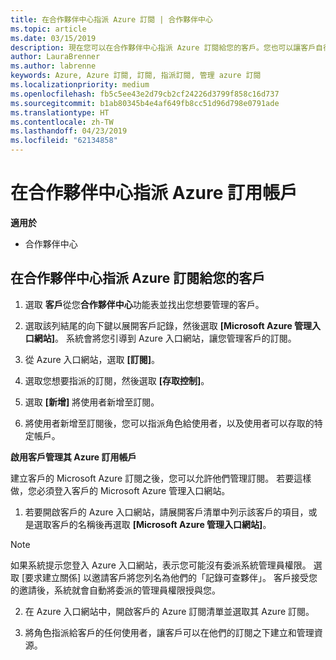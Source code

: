 ```yaml
---
title: 在合作夥伴中心指派 Azure 訂閱 | 合作夥伴中心
ms.topic: article
ms.date: 03/15/2019
description: 現在您可以在合作夥伴中心指派 Azure 訂閱給您的客戶。您也可以讓客戶自行管理訂閱
author: LauraBrenner
ms.author: labrenne
keywords: Azure, Azure 訂閱, 訂閱, 指派訂閱, 管理 azure 訂閱
ms.localizationpriority: medium
ms.openlocfilehash: fb5c5ee43e2d79cb2cf24226d3799f858c16d737
ms.sourcegitcommit: b1ab80345b4e4af649fb8cc51d96d798e0791ade
ms.translationtype: HT
ms.contentlocale: zh-TW
ms.lasthandoff: 04/23/2019
ms.locfileid: "62134858"
---
```

# <a name="assign-azure-subscriptions-in-partner-center"></a>在合作夥伴中心指派 Azure 訂用帳戶

**適用於**

-  合作夥伴中心
 
## <a name="assign-azure-subcriptions-to-your-customers-in-partner-center"></a>在合作夥伴中心指派 Azure 訂閱給您的客戶

1. 選取 **客戶**從您**合作夥伴中心**功能表並找出您想要管理的客戶。

2.  選取該列結尾的向下鍵以展開客戶記錄，然後選取 **\[Microsoft Azure 管理入口網站\]**。 系統會將您引導到 Azure 入口網站，讓您管理客戶的訂閱。 

4. 從 Azure 入口網站，選取 **\[訂閱\]**。

5. 選取您想要指派的訂閱，然後選取 **\[存取控制\]**。

6. 選取 **\[新增\]** 將使用者新增至訂閱。 

7. 將使用者新增至訂閱後，您可以指派角色給使用者，以及使用者可以存取的特定帳戶。 

**啟用客戶管理其 Azure 訂用帳戶**

建立客戶的 Microsoft Azure 訂閱之後，您可以允許他們管理訂閱。 若要這樣做，您必須登入客戶的 Microsoft Azure 管理入口網站。 

1.  若要開啟客戶的 Azure 入口網站，請展開客戶清單中列示該客戶的項目，或是選取客戶的名稱後再選取 **\[Microsoft Azure 管理入口網站\]**。
    
> [!NOTE]  
> 如果系統提示您登入 Azure 入口網站，表示您可能沒有委派系統管理員權限。 選取 \[要求建立關係\] 以邀請客戶將您列名為他們的「記錄可查夥伴」。 客戶接受您的邀請後，系統就會自動將委派的管理員權限授與您。 

2.  在 Azure 入口網站中，開啟客戶的 Azure 訂閱清單並選取其 Azure 訂閱。

3.  將角色指派給客戶的任何使用者，讓客戶可以在他們的訂閱之下建立和管理資源。


